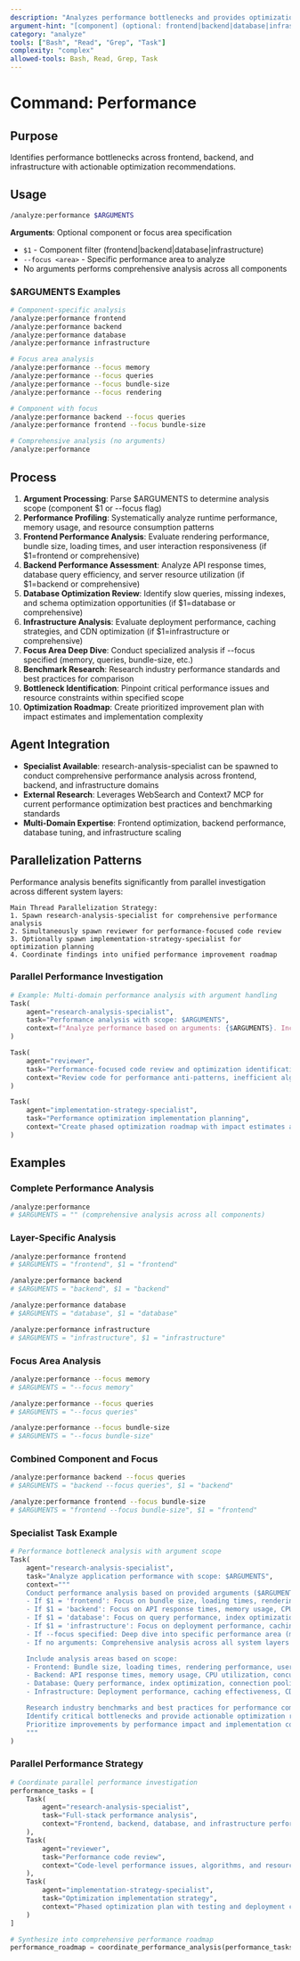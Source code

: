 ```yaml
---
description: "Analyzes performance bottlenecks and provides optimization recommendations"
argument-hint: "[component] (optional: frontend|backend|database|infrastructure) or [--focus <area>]"
category: "analyze"
tools: ["Bash", "Read", "Grep", "Task"]
complexity: "complex"
allowed-tools: Bash, Read, Grep, Task
---
```


# Command: Performance

## Purpose

Identifies performance bottlenecks across frontend, backend, and infrastructure with actionable optimization recommendations.

## Usage

```bash
/analyze:performance $ARGUMENTS
```

**Arguments**: Optional component or focus area specification

- `$1` - Component filter (frontend|backend|database|infrastructure)
- `--focus <area>` - Specific performance area to analyze
- No arguments performs comprehensive analysis across all components

### $ARGUMENTS Examples

```bash
# Component-specific analysis
/analyze:performance frontend
/analyze:performance backend
/analyze:performance database
/analyze:performance infrastructure

# Focus area analysis
/analyze:performance --focus memory
/analyze:performance --focus queries
/analyze:performance --focus bundle-size
/analyze:performance --focus rendering

# Component with focus
/analyze:performance backend --focus queries
/analyze:performance frontend --focus bundle-size

# Comprehensive analysis (no arguments)
/analyze:performance
```

## Process

1. **Argument Processing**: Parse $ARGUMENTS to determine analysis scope (component $1 or --focus flag)
2. **Performance Profiling**: Systematically analyze runtime performance, memory usage, and resource consumption patterns
3. **Frontend Performance Analysis**: Evaluate rendering performance, bundle size, loading times, and user interaction responsiveness (if
   $1=frontend or comprehensive)
4. **Backend Performance Assessment**: Analyze API response times, database query efficiency, and server resource utilization (if $1=backend or comprehensive)
5. **Database Optimization Review**: Identify slow queries, missing indexes, and schema optimization opportunities (if $1=database or comprehensive)
6. **Infrastructure Analysis**: Evaluate deployment performance, caching strategies, and CDN optimization (if $1=infrastructure or comprehensive)
7. **Focus Area Deep Dive**: Conduct specialized analysis if --focus specified (memory, queries, bundle-size, etc.)
8. **Benchmark Research**: Research industry performance standards and best practices for comparison
9. **Bottleneck Identification**: Pinpoint critical performance issues and resource constraints within specified scope
10. **Optimization Roadmap**: Create prioritized improvement plan with impact estimates and implementation complexity

## Agent Integration

- **Specialist Available**: research-analysis-specialist can be spawned to conduct comprehensive performance analysis across frontend,
  backend, and infrastructure domains
- **External Research**: Leverages WebSearch and Context7 MCP for current performance optimization best practices and benchmarking standards
- **Multi-Domain Expertise**: Frontend optimization, backend performance, database tuning, and infrastructure scaling

## Parallelization Patterns

Performance analysis benefits significantly from parallel investigation across different system layers:

```text
Main Thread Parallelization Strategy:
1. Spawn research-analysis-specialist for comprehensive performance analysis
2. Simultaneously spawn reviewer for performance-focused code review
3. Optionally spawn implementation-strategy-specialist for optimization planning
4. Coordinate findings into unified performance improvement roadmap
```

### Parallel Performance Investigation

```python
# Example: Multi-domain performance analysis with argument handling
Task(
    agent="research-analysis-specialist",
    task="Performance analysis with scope: $ARGUMENTS",
    context=f"Analyze performance based on arguments: {$ARGUMENTS}. Include frontend, backend, database, and infrastructure performance with industry benchmarking within specified scope"
)

Task(
    agent="reviewer",
    task="Performance-focused code review and optimization identification",
    context="Review code for performance anti-patterns, inefficient algorithms, and resource usage issues"
)

Task(
    agent="implementation-strategy-specialist",
    task="Performance optimization implementation planning",
    context="Create phased optimization roadmap with impact estimates and testing strategies"
)
```

## Examples

### Complete Performance Analysis

```bash
/analyze:performance
# $ARGUMENTS = "" (comprehensive analysis across all components)
```

### Layer-Specific Analysis

```bash
/analyze:performance frontend
# $ARGUMENTS = "frontend", $1 = "frontend"

/analyze:performance backend
# $ARGUMENTS = "backend", $1 = "backend"

/analyze:performance database
# $ARGUMENTS = "database", $1 = "database"

/analyze:performance infrastructure
# $ARGUMENTS = "infrastructure", $1 = "infrastructure"
```

### Focus Area Analysis

```bash
/analyze:performance --focus memory
# $ARGUMENTS = "--focus memory"

/analyze:performance --focus queries
# $ARGUMENTS = "--focus queries"

/analyze:performance --focus bundle-size
# $ARGUMENTS = "--focus bundle-size"
```

### Combined Component and Focus

```bash
/analyze:performance backend --focus queries
# $ARGUMENTS = "backend --focus queries", $1 = "backend"

/analyze:performance frontend --focus bundle-size
# $ARGUMENTS = "frontend --focus bundle-size", $1 = "frontend"
```

### Specialist Task Example

```python
# Performance bottleneck analysis with argument scope
Task(
    agent="research-analysis-specialist",
    task="Analyze application performance with scope: $ARGUMENTS",
    context="""
    Conduct performance analysis based on provided arguments ($ARGUMENTS):
    - If $1 = 'frontend': Focus on bundle size, loading times, rendering performance, user interaction responsiveness
    - If $1 = 'backend': Focus on API response times, memory usage, CPU utilization, concurrent request handling
    - If $1 = 'database': Focus on query performance, index optimization, connection pooling, data access patterns
    - If $1 = 'infrastructure': Focus on deployment performance, caching effectiveness, CDN optimization
    - If --focus specified: Deep dive into specific performance area (memory, queries, bundle-size, etc.)
    - If no arguments: Comprehensive analysis across all system layers

    Include analysis areas based on scope:
    - Frontend: Bundle size, loading times, rendering performance, user interaction responsiveness
    - Backend: API response times, memory usage, CPU utilization, concurrent request handling
    - Database: Query performance, index optimization, connection pooling, data access patterns
    - Infrastructure: Deployment performance, caching effectiveness, CDN optimization

    Research industry benchmarks and best practices for performance comparison.
    Identify critical bottlenecks and provide actionable optimization recommendations.
    Prioritize improvements by performance impact and implementation complexity.
    """
)
```

### Parallel Performance Strategy

```python
# Coordinate parallel performance investigation
performance_tasks = [
    Task(
        agent="research-analysis-specialist",
        task="Full-stack performance analysis",
        context="Frontend, backend, database, and infrastructure performance assessment"
    ),
    Task(
        agent="reviewer",
        task="Performance code review",
        context="Code-level performance issues, algorithms, and resource usage patterns"
    ),
    Task(
        agent="implementation-strategy-specialist",
        task="Optimization implementation strategy",
        context="Phased optimization plan with testing and deployment considerations"
    )
]

# Synthesize into comprehensive performance roadmap
performance_roadmap = coordinate_performance_analysis(performance_tasks)
```
